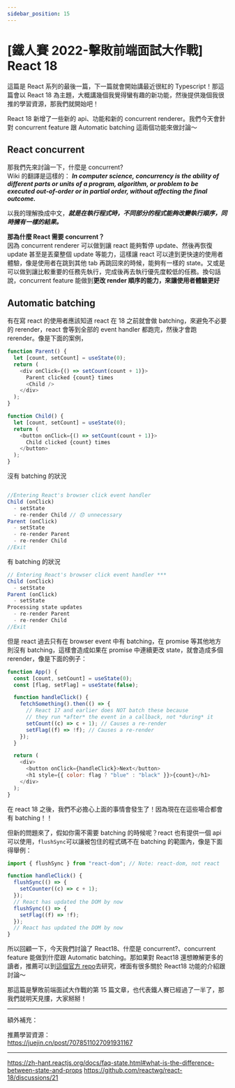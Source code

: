 ```yaml
---
sidebar_position: 15
---
```


# [鐵人賽 2022-擊敗前端面試大作戰] React 18

這篇是 React 系列的最後一篇，下一篇就會開始講最近很紅的 Typescript！那這篇會以 React 18 為主題，大概講幾個我覺得蠻有趣的新功能，然後提供幾個我很推的學習資源，那我們就開始吧！

React 18 新增了一些新的 api、功能和新的 concurrent renderer。我們今天會針對 concurrent feature 跟 Automatic batching 這兩個功能來做討論～

## React concurrent

那我們先來討論一下，什麼是 concurrent?  
Wiki 的翻譯是這樣的： **_In computer science, concurrency is the ability of different parts or units of a program, algorithm, or problem to be executed out-of-order or in partial order, without affecting the final outcome._**

以我的理解換成中文，**_就是在執行程式時，不同部分的程式能夠改變執行順序，同時擁有一樣的結果。_**

**那為什麼 React 需要 concurrent？**  
因為 concurrent renderer 可以做到讓 react 能夠暫停 update、然後再恢復 update 甚至是丟棄整個 update 等能力，這樣讓 react 可以達到更快速的使用者體驗，像是使用者在跳到其他 tab 再跳回來的時候，能夠有一樣的 state。又或是可以做到讓比較重要的任務先執行，完成後再去執行優先度較低的任務。換句話說，concurrent feature 能做到**更改 render 順序的能力，來讓使用者體驗更好**

## Automatic batching

有在寫 react 的使用者應該知道 react 在 18 之前就會做 batching，來避免不必要的 rerender，react 會等到全部的 event handler 都跑完，然後才會跑 rerender。像是下面的案例，

```js
function Parent() {
  let [count, setCount] = useState(0);
  return (
    <div onClick={() => setCount(count + 1)}>
      Parent clicked {count} times
      <Child />
    </div>
  );
}

function Child() {
  let [count, setCount] = useState(0);
  return (
    <button onClick={() => setCount(count + 1)}>
      Child clicked {count} times
    </button>
  );
}
```

沒有 batching 的狀況

```js

//Entering React's browser click event handler
Child (onClick)
  - setState
  - re-render Child // 😞 unnecessary
Parent (onClick)
  - setState
  - re-render Parent
  - re-render Child
//Exit

```

有 batching 的狀況

```js
// Entering React's browser click event handler ***
Child (onClick)
  - setState
Parent (onClick)
  - setState
Processing state updates
  - re-render Parent
  - re-render Child
//Exit

```

但是 react 過去只有在 browser event 中有 batching，在 promise 等其他地方則沒有 batching，這樣會造成如果在 promise 中連續更改 state，就會造成多個 rerender，像是下面的例子：

```js
function App() {
  const [count, setCount] = useState(0);
  const [flag, setFlag] = useState(false);

  function handleClick() {
    fetchSomething().then(() => {
      // React 17 and earlier does NOT batch these because
      // they run *after* the event in a callback, not *during* it
      setCount((c) => c + 1); // Causes a re-render
      setFlag((f) => !f); // Causes a re-render
    });
  }

  return (
    <div>
      <button onClick={handleClick}>Next</button>
      <h1 style={{ color: flag ? "blue" : "black" }}>{count}</h1>
    </div>
  );
}
```

在 react 18 之後，我們不必擔心上面的事情會發生了！因為現在在這些場合都會有 batching！！

但新的問題來了，假如你需不需要 batching 的時候呢？react 也有提供一個 api 可以使用，`flushSync`可以讓被包住的程式碼不在 batching 的範圍內，像是下面得舉例：

```js
import { flushSync } from "react-dom"; // Note: react-dom, not react

function handleClick() {
  flushSync(() => {
    setCounter((c) => c + 1);
  });
  // React has updated the DOM by now
  flushSync(() => {
    setFlag((f) => !f);
  });
  // React has updated the DOM by now
}
```

所以回顧一下，今天我們討論了 React18、什麼是 concurrent?、concurrent feature 能做到什麼跟 Automatic batching。那如果對 React18 還想瞭解更多的讀者，推薦可以到[這個官方 repo](https://github.com/reactwg/react-18)去研究，裡面有很多關於 React18 功能的介紹跟討論～

那這篇是擊敗前端面試大作戰的第 15 篇文章，也代表鐵人賽已經過了一半了，那我們就明天見摟，大家掰掰！

---

額外補充：

推薦學習資源：  
https://juejin.cn/post/7078511027091931167

---

https://zh-hant.reactjs.org/docs/faq-state.html#what-is-the-difference-between-state-and-props
https://github.com/reactwg/react-18/discussions/21
